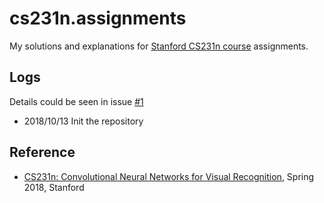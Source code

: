 # cs231n.assignments

My solutions and explanations for [Stanford CS231n course](http://cs231n.stanford.edu/) assignments.

## Logs

Details could be seen in issue [#1](https://github.com/ECer23/cs231n.assignments/issues)

* 2018/10/13 Init the repository

## Reference

* [CS231n: Convolutional Neural Networks for Visual Recognition](http://cs231n.stanford.edu/), Spring 2018, Stanford